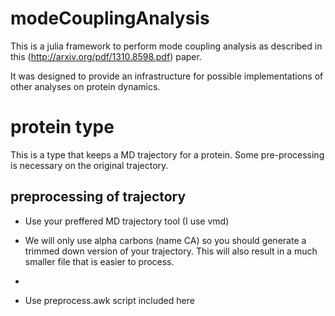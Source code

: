 # modeCouplingAnalysis

This is a julia framework to perform mode coupling analysis as described in this (http://arxiv.org/pdf/1310.8598.pdf) paper. 

It was designed to provide an infrastructure for possible implementations of other analyses on protein dynamics. 

# protein type

This is a type that keeps a MD trajectory for a protein. Some pre-processing is necessary on the original trajectory.

## preprocessing of trajectory

- Use your preffered MD trajectory tool (I use vmd)
 
 - We will only use alpha carbons (name CA) so you should generate a trimmed down version of your trajectory. This will also result in a much smaller file that is easier to process.
  - 

- Use preprocess.awk script included here
